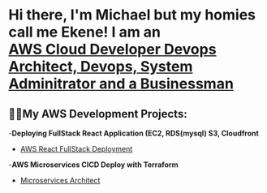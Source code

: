 <h1>Hi there, I'm Michael but my homies call me Ekene! I am an <br/><a href="https://github.com/MichaelEkene"> AWS Cloud Developer Devops  Architect, Devops, System Adminitrator and a Businessman</a>  </h1>

<h2>👨‍💻My AWS Development Projects:</h2>

-<b>Deploying FullStack React Application (EC2, RDS(mysql) S3, Cloudfront</b>
 - [AWS React FullStack Deployment](https://github.com/MichaelEkene/AWSReactFullStackDeployment) <b><i></b></i>

-<b>AWS Microservices CICD Deploy with Terraform </b>
 - [Microservices Architect](https://github.com/MichaelEkene/Microservice-CICD-Terraform-Deployment) <b><i></b></i>
<!--
**MichaelEkene/MichaelEkene** is a ✨ _special_ ✨ repository because its `README.md` (this file) appears on your GitHub profile.

Here are some ideas to get you started:

- 🔭 I’m currently working on ...
- 🌱 I’m currently learning ...
- 👯 I’m looking to collaborate on ...
- 🤔 I’m looking for help with ...
- 💬 Ask me about ...
- 📫 How to reach me: ...
- 😄 Pronouns: ...
- ⚡ Fun fact: ...
-->
